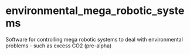 # environmental_mega_robotic_systems
Software for controlling mega robotic systems to deal with environmental problems - such as excess CO2 (pre-alpha)
